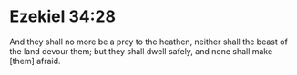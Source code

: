 # Ezekiel 34:28

And they shall no more be a prey to the heathen, neither shall the beast of the land devour them; but they shall dwell safely, and none shall make [them] afraid.